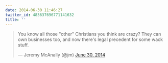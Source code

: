 ```yaml
---
date: 2014-06-30 11:46:27
twitter_id: 483637696771141632
title: ''
---
```


<blockquote class="twitter-tweet"><p lang="en" dir="ltr">You know all those &quot;other&quot; Christians you think are crazy? They can own businesses too, and now there&#39;s legal precedent for some wack stuff.</p>&mdash; Jeremy McAnally (@jm) <a href="https://twitter.com/jm/status/483627978447159296?ref_src=twsrc%5Etfw">June 30, 2014</a></blockquote>
<script async src="https://platform.twitter.com/widgets.js" charset="utf-8"></script>
